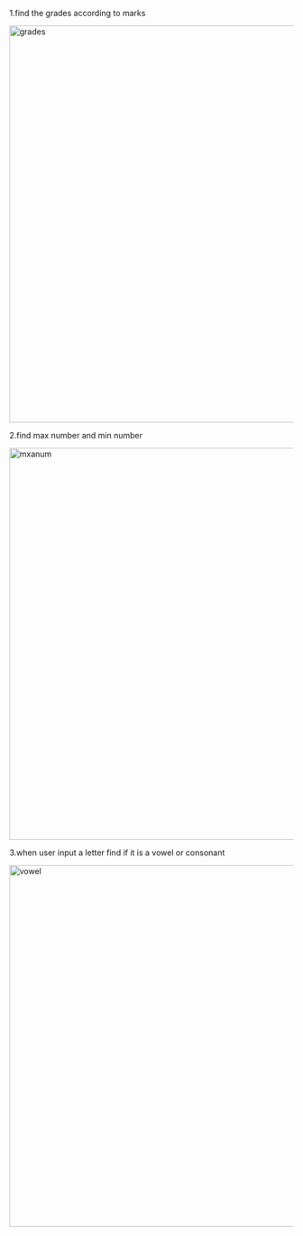 1.find the grades according to marks


<img width="704" alt="grades" src="https://github.com/user-attachments/assets/be9742e1-342f-4427-b914-4e04d0f22f8a" />


2.find max number and min number


<img width="695" alt="mxanum" src="https://github.com/user-attachments/assets/a109a3f8-e042-4661-b871-f4329455d396" />


3.when  user input a letter find if it is a vowel or consonant


<img width="641" alt="vowel" src="https://github.com/user-attachments/assets/991f283d-b725-4fd2-aa52-52685febc860" />
